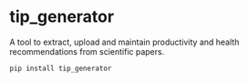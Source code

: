 # tip_generator
A tool to extract, upload and maintain productivity and health recommendations from scientific papers.

```bash
pip install tip_generator
